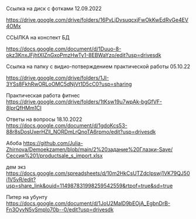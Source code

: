 Ссылка на диск с фотками 12.09.2022

https://drive.google.com/drive/folders/16PvLjDvsuqcxjFwOkKwEdRvGe4EV4OMx 

ССЫЛКА на конспект БД

https://docs.google.com/document/d/1Duuo-8-okz3KnxJFjhtXIZnGxoPmzHwTy1-8EBWaYzo/edit?usp=drivesdk

Ссылка на папку с видио-потверждением практической работы 05.10.22

https://drive.google.com/drive/folders/1JI-3YSs8FkhRwORLoOMC5dNjVt1D5cC0?usp=sharing

Практическая работа фитнес
https://drive.google.com/drive/folders/1tKsw19u7wpAk-bgGfVF-8IprQfHMm1CI 

Ответы на вопросы 18.10.2022
https://docs.google.com/document/d/1gdoKcs53-88r8sDosUxerHZll_NORDmLrQnoTA6rpmo/edit?usp=drivesdk 

Абоба
https://github.com/Julia-Zhirnova/Demoekzamen/blob/main/2%20задание%20Глазки-Save/Сессия%201/productsale_s_import.xlsx 

дем экз
https://docs.google.com/spreadsheets/d/10m2HkCsUTZdclpswj1VK79QJ50i1V5vR/edit?usp=share_link&ouid=114987831998259542559&rtpof=true&sd=true


Питер на убунту https://docs.google.com/document/d/1JoU2MalD9bEOjA_EgbnDrB-Fn3OyvN5vSmplo70b--0/edit?usp=drivesdk 
